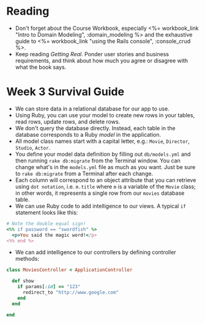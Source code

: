 # Reading

* Don't forget about the Course Workbook, especially <%= workbook_link "Intro to Domain Modeling", :domain_modeling %> and the exhaustive guide to <%= workbook_link "using the Rails console", :console_crud %>.
* Keep reading _Getting Real_.  Ponder user stories and business requirements, and think about how much you agree or disagree with what the book says.

# Week 3 Survival Guide

* We can store data in a relational database for our app to use.
* Using Ruby, you can use your model to create new rows in your tables, read rows, update rows, and delete rows.  
* We don't query the database directly. Instead, each table in the database corresponds to a Ruby *model* in the application.
* All model class names start with a capital letter, e.g.: `Movie`, `Director`, `Studio`, `Actor`.  
* You define your model data definition by filling out `db/models.yml` and then running `rake db:migrate` from the Terminal window. You can change what's in the `models.yml` file as much as you want.  Just be sure to `rake db:migrate` from a Terminal after each change.
* Each column will correspond to an object attribute that you can retrieve using `dot notation`, i.e. `m.title` where `m` is a variable of the `Movie` class; in other words, it represents a single row from our `movies` database table.
* We can use Ruby code to add intelligence to our views.  A typical `if` statement looks like this:

``` ruby
# Note the double equal sign!
<%% if password == "swordfish" %>
  <p>You said the magic word!</p>
<%% end %>
```

* We can add intelligence to our controllers by defining controller methods:

``` ruby
class MoviesController < ApplicationController

  def show
    if params[:id] == "123"
      redirect_to "http://www.google.com"
    end
  end

end
```

